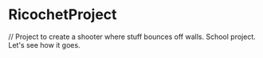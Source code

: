 # RicochetProject

// Project to create a shooter where stuff bounces off walls. School project. Let's see how it goes.
